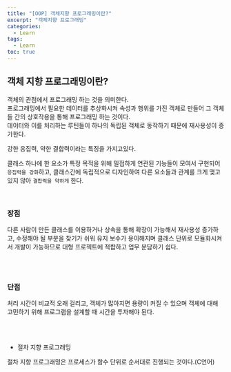 ```yaml
---
title: "[OOP] 객체지향 프로그래밍이란?"
excerpt: "객체지향 프로그래밍"
categories: 
  - Learn
tags: 
  - Learn
toc: true
---
```



## 객체 지향 프로그래밍이란?

객체의 관점에서 프로그래밍 하는 것을 의미한다.<br>
프로그래밍에서 필요한 데이터를 추상화시켜 속성과 행위를 가진 객체로 만들어 그 객체들 간의 상호작용을 통해 프로그래밍 하는 것이다.<br>
데이터와 이를 처리하는 루틴들이 하나의 독립된 객체로 동작하기 때문에 재사용성이 증가한다.<br>

강한 응집력, 약한 결합력이라는 특징을 가지고있다.<br>

클래스 하나에 한 요소가 특정 목적을 위해 밀접하게 연관된 기능들이 모여서 구현되어 `응집력을 강화`하고, 클래스간에 독립적으로 디자인하여 다른 요소들과 관계를 크게 맺고 있지 않아 `결합력을 약하게` 한다.<br>




<br>


### 장점



다른 사람이 만든 클래스를 이용하거나 상속을 통해 확장이 가능해서 재사용성 증가하고, 수정해야 될 부분을 찾기가 쉬워 유지 보수가 용이해지며 클래스 단위로 모듈화시켜서 개발이 가능하므로 대형 프로젝트에 적합하고 업무 분담하기 쉽다.


<br><br>


### 단점

처리 시간이 비교적 오래 걸리고, 객체가 많아지면 용량이 커질 수 있으며 객체에 대해 고민하기 위해 프로그램을 설계할 때 시간을 투자해야 된다.<br>


<br><br>


* 절차 지향 프로그래밍

절차 지향 프로그래밍은 프로세스가 함수 단위로 순서대로 진행되는 것이다.(C언어)<br>


<br>
